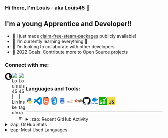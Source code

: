 ### Hi there, I'm Louis - aka [Louis45][website] 👋 

## I'm a young Apprentice and Developer!!

- 🔭 I just made [claim-free-steam-packages](https://github.com/Luois45/claim-free-steam-packages) publicly available!
- 🌱 I’m currently learning everything 🤣
- 👯 I’m looking to collaborate with other developers
- 🥅 2022 Goals: Contribute more to Open Source projects

### Connect with me:

[<img align="left" alt="linktree.louis45.de" width="22px" src="https://raw.githubusercontent.com/iconic/open-iconic/master/svg/globe.svg" />][website]
[<img align="left" alt="Louis45 | LinkedIn" width="22px" src="https://cdn.jsdelivr.net/npm/simple-icons@v3/icons/linkedin.svg" />][linkedin]
[<img align="left" alt="Louis45 | Instagram" width="22px" src="https://cdn.jsdelivr.net/npm/simple-icons@v3/icons/instagram.svg" />][instagram]

<br />

### Languages and Tools:

[<img align="left" alt="Python" width="26px" src="https://raw.githubusercontent.com/github/explore/80688e429a7d4ef2fca1e82350fe8e3517d3494d/topics/python/python.png" />](https://github.com/topics/python)
[<img align="left" alt="Visual Studio Code" width="26px" src="https://raw.githubusercontent.com/github/explore/bbd48b997e8d0bef63f676eca4da5e1f76487b56/topics/visual-studio-code/visual-studio-code.png" />](https://github.com/topics/visual-studio-code)
[<img align="left" alt="HTML" width="26px" src="https://raw.githubusercontent.com/github/explore/80688e429a7d4ef2fca1e82350fe8e3517d3494d/topics/html/html.png" />](https://github.com/topics/html)
[<img align="left" alt="CSS" width="26px" src="https://raw.githubusercontent.com/github/explore/80688e429a7d4ef2fca1e82350fe8e3517d3494d/topics/css/css.png" />](https://github.com/topics/css)
[<img align="left" alt="SQL" width="26px" src="https://raw.githubusercontent.com/github/explore/80688e429a7d4ef2fca1e82350fe8e3517d3494d/topics/sql/sql.png" />](https://github.com/topics/sql)
[<img align="left" alt="MySQL" width="26px" src="https://raw.githubusercontent.com/github/explore/80688e429a7d4ef2fca1e82350fe8e3517d3494d/topics/mysql/mysql.png" />](https://github.com/topics/mysql)
[<img align="left" alt="Git" width="26px" src="https://raw.githubusercontent.com/github/explore/80688e429a7d4ef2fca1e82350fe8e3517d3494d/topics/git/git.png" />](https://github.com/topics/git)
[<img align="left" alt="GitHub" width="26px" src="https://raw.githubusercontent.com/github/explore/78df643247d429f6cc873026c0622819ad797942/topics/github/github.png" />](https://github.com/topics/github)
[<img align="left" alt="GitHub" width="26px" src="https://raw.githubusercontent.com/github/explore/80688e429a7d4ef2fca1e82350fe8e3517d3494d/topics/docker/docker.png" />](https://github.com/topics/docker)
[<img align="left" alt="Selenium" width="26px" src="https://raw.githubusercontent.com/github/explore/6c7084bb772f6fabaae377f5ae4a607594234ee6/topics/selenium/selenium.png" />](https://github.com/topics/selenium)
[<img align="left" alt="JavaScript" width="26px" src="https://raw.githubusercontent.com/github/explore/80688e429a7d4ef2fca1e82350fe8e3517d3494d/topics/javascript/javascript.png" />](https://github.com/topics/javascript)

<br />
<br />

---

<details>
  <summary>:zap: Recent GitHub Activity</summary>
  
<!--START_SECTION:activity-->
1. 💪 Opened PR [#4](https://github.com/KisaragiEffective/vpm_repository_index/pull/4) in [KisaragiEffective/vpm_repository_index](https://github.com/KisaragiEffective/vpm_repository_index)
2. ❗️ Closed issue [#231](https://github.com/Luois45/claim-free-steam-packages/issues/231) in [Luois45/claim-free-steam-packages](https://github.com/Luois45/claim-free-steam-packages)
3. ❗️ Closed issue [#230](https://github.com/Luois45/claim-free-steam-packages/issues/230) in [Luois45/claim-free-steam-packages](https://github.com/Luois45/claim-free-steam-packages)
4. ❗️ Closed issue [#229](https://github.com/Luois45/claim-free-steam-packages/issues/229) in [Luois45/claim-free-steam-packages](https://github.com/Luois45/claim-free-steam-packages)
5. ❗️ Closed issue [#227](https://github.com/Luois45/claim-free-steam-packages/issues/227) in [Luois45/claim-free-steam-packages](https://github.com/Luois45/claim-free-steam-packages)
6. ❗️ Closed issue [#226](https://github.com/Luois45/claim-free-steam-packages/issues/226) in [Luois45/claim-free-steam-packages](https://github.com/Luois45/claim-free-steam-packages)
7. ❗️ Closed issue [#225](https://github.com/Luois45/claim-free-steam-packages/issues/225) in [Luois45/claim-free-steam-packages](https://github.com/Luois45/claim-free-steam-packages)
8. ❗️ Closed issue [#224](https://github.com/Luois45/claim-free-steam-packages/issues/224) in [Luois45/claim-free-steam-packages](https://github.com/Luois45/claim-free-steam-packages)
9. ❗️ Closed issue [#222](https://github.com/Luois45/claim-free-steam-packages/issues/222) in [Luois45/claim-free-steam-packages](https://github.com/Luois45/claim-free-steam-packages)
10. ❗️ Closed issue [#223](https://github.com/Luois45/claim-free-steam-packages/issues/223) in [Luois45/claim-free-steam-packages](https://github.com/Luois45/claim-free-steam-packages)
<!--END_SECTION:activity-->
  
</details>

<details>
  <summary>:zap: GitHub Stats</summary>
  <a href="https://github.com/Luois45?tab=repositories">
    <img align="center" alt="Louis45's GitHub Stats" src="https://github-readme-stats.vercel.app/api?username=Luois45&count_private=true&theme=tokyonight&show_icons=true" />
  </a>
</details>

<details>
  <summary>:zap: Most Used Languages</summary>
  <a href="https://github.com/Luois45?tab=repositories">
    <img align="center" alt="Louis45's Most Used Languages" src="https://github-readme-stats.vercel.app/api/top-langs/?username=Luois45&count_private=true&theme=tokyonight&layout=compact" />
  </a>
</details>

[website]: https://linktree.louis45.de/
[instagram]: https://rebrand.ly/instagram-45
[linkedin]: https://rebrand.ly/linkedin-45
